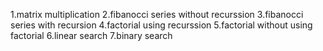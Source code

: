 1.matrix multiplication
2.fibanocci series without recurssion
3.fibanocci series with recursion
4.factorial using recurssion
5.factorial without using factorial
6.linear search
7.binary search
